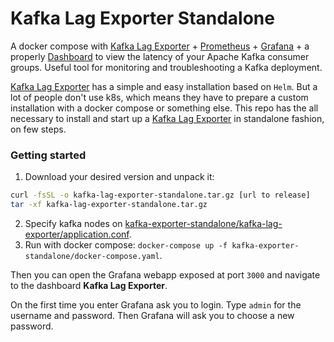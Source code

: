 # Kafka Lag Exporter Standalone

A docker compose with [Kafka Lag Exporter] + [Prometheus] + [Grafana] + a properly [Dashboard](https://github.com/lightbend/kafka-lag-exporter/tree/master/grafana) to view the latency of your Apache Kafka consumer groups. Useful tool for monitoring and troubleshooting a Kafka deployment.

[Kafka Lag Exporter] has a simple and easy installation based on `Helm`.
But a lot of people don't use k8s, which means they have to prepare a custom installation with a docker compose or something else. This repo has the all necessary to install and start up a [Kafka Lag Exporter] in standalone fashion, on few steps.

### Getting started

1. Download your desired version and unpack it:

```bash
curl -fsSL -o kafka-lag-exporter-standalone.tar.gz [url to release]
tar -xf kafka-lag-exporter-standalone.tar.gz
```

2. Specify kafka nodes on [kafka-exporter-standalone/kafka-lag-exporter/application.conf].
3. Run with docker compose: `docker-compose up -f kafka-exporter-standalone/docker-compose.yaml`.

Then you can open the Grafana webapp exposed at port `3000` and navigate to the dashboard **Kafka Lag Exporter**.

On the first time you enter Grafana ask you to login. Type `admin` for the username and password. Then Grafana will ask you to choose a new password.

[Kafka Lag Exporter]: https://github.com/lightbend/kafka-lag-exporter
[Prometheus]: https://prometheus.io/
[Grafana]: https://grafana.com/
[kafka-exporter-standalone/kafka-lag-exporter/application.conf]: kafka-exporter-standalone/kafka-lag-exporter/application.conf
[kafka-exporter-standalone/docker-compose.yaml]: kafka-exporter-standalone/docker-compose.yaml
